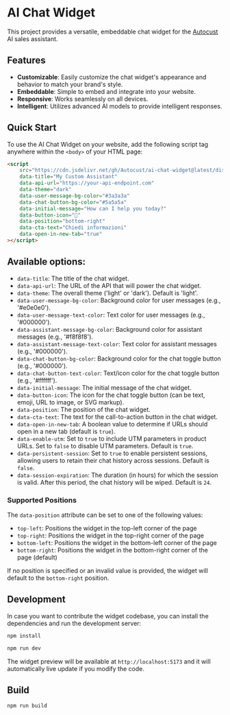 # AI Chat Widget

This project provides a versatile, embeddable chat widget for the [Autocust](https://www.autocust.it) AI sales assistant.

## Features

- **Customizable**: Easily customize the chat widget's appearance and behavior to match your brand's style.
- **Embeddable**: Simple to embed and integrate into your website.
- **Responsive**: Works seamlessly on all devices.
- **Intelligent**: Utilizes advanced AI models to provide intelligent responses.

## Quick Start

To use the AI Chat Widget on your website, add the following script tag anywhere within the `<body>` of your HTML page:

```html
<script
    src="https://cdn.jsdelivr.net/gh/Autocust/ai-chat-widget@latest/dist/chat-widget.min.js"
    data-title="My Custom Assistant"
    data-api-url="https://your-api-endpoint.com"
    data-theme="dark"
    data-user-message-bg-color="#3a3a3a"
    data-chat-button-bg-color="#5a5a5a"
    data-initial-message="How can I help you today?"
    data-button-icon="🤖"
    data-position="bottom-right"
    data-cta-text="Chiedi informazioni"
    data-open-in-new-tab="true"
></script>
```

## Available options:

- `data-title`: The title of the chat widget.
- `data-api-url`: The URL of the API that will power the chat widget.
- `data-theme`: The overall theme ('light' or 'dark'). Default is 'light'.
- `data-user-message-bg-color`: Background color for user messages (e.g., '#e0e0e0').
- `data-user-message-text-color`: Text color for user messages (e.g., '#000000').
- `data-assistant-message-bg-color`: Background color for assistant messages (e.g., '#f8f8f8').
- `data-assistant-message-text-color`: Text color for assistant messages (e.g., '#000000').
- `data-chat-button-bg-color`: Background color for the chat toggle button (e.g., '#000000').
- `data-chat-button-text-color`: Text/icon color for the chat toggle button (e.g., '#ffffff').
- `data-initial-message`: The initial message of the chat widget.
- `data-button-icon`: The icon for the chat toggle button (can be text, emoji, URL to image, or SVG markup).
- `data-position`: The position of the chat widget.
- `data-cta-text`: The text for the call-to-action button in the chat widget.
- `data-open-in-new-tab`: A boolean value to determine if URLs should open in a new tab (default is `true`).
- `data-enable-utm`: Set to `true` to include UTM parameters in product URLs. Set to `false` to disable UTM parameters. Default is `true`.
- `data-persistent-session`: Set to `true` to enable persistent sessions, allowing users to retain their chat history across sessions. Default is `false`.
- `data-session-expiration`: The duration (in hours) for which the session is valid. After this period, the chat history will be wiped. Default is `24`.

### Supported Positions

The `data-position` attribute can be set to one of the following values:

- `top-left`: Positions the widget in the top-left corner of the page
- `top-right`: Positions the widget in the top-right corner of the page
- `bottom-left`: Positions the widget in the bottom-left corner of the page
- `bottom-right`: Positions the widget in the bottom-right corner of the page (default)

If no position is specified or an invalid value is provided, the widget will default to the `bottom-right` position.

## Development

In case you want to contribute the widget codebase, you can install the dependencies and run the development server:

```bash
npm install
```

```bash
npm run dev
```

The widget preview will be available at `http://localhost:5173` and it will automatically live update if you modify the code.

## Build

```bash
npm run build
```
